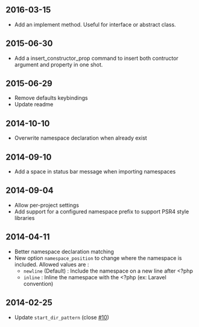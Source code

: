 ## 2016-03-15

 - Add an implement method. Useful for interface or abstract class.

## 2015-06-30

 - Add a insert_constructor_prop command to insert both contructor argument and property in one shot.

## 2015-06-29

 - Remove defaults keybindings
 - Update readme

## 2014-10-10

 - Overwrite namespace declaration when already exist

## 2014-09-10

 - Add a space in status bar message when importing namespaces

## 2014-09-04

 - Allow per-project settings
 - Add support for a configured namespace prefix to support PSR4 style libraries

## 2014-04-11

 - Better namespace declaration matching
 - New option `namespace_position` to change where the namespace is included. Allowed values are :
    - `newline` (Default) : Include the namespace on a new line after <?php
    - `inline` : Inline the namespace with the <?php (ex: Laravel convention)

## 2014-02-25

 - Update `start_dir_pattern` (close [#10](https://github.com/erichard/SublimePHPCompanion/issues/10))
